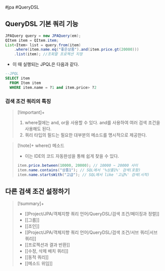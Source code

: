 #jpa #QueryDSL

## QueryDSL 기본 쿼리 기능
```java
JPAQuery query = new JPAQuery(em);
QItem item = QItem.item;
List<Item> list = query.from(item)
	.where(item.name.eq("좋은상품").and(item.price.gt(20000)))
	.list(item); //조회할 프로젝션 지정
```

+ 이 때 실행되는 JPQL은 다음과 같다.
```sql
--JPQL
SELECT item
  FROM Item item
  WHERE item.name = ?1 and item.price> ?2
```

### 검색 조건 쿼리의 특징
> [!important]+ 
> 1. where절에는 and, or을 사용할 수 있다. and를 사용하여 여러 검색 조건을 사용해도 된다.
> 2. 쿼리 타입의 필드는 필요한 대부분의 메소드를 명시적으로 제공한다.


> [!note]+ where() 메소드
> + 이는 IDE의 코드 자동완성을 통해 쉽게 찾을 수 있다.
> ```java
> item.price.between(10000, 20000); // 10000 ~ 20000 사이
> item.name.contains("상품1"); // SQL에서 '%상품1%' 검색(포함)
> item.name.startsWith("고급"); // SQL에서 like '고급%' 검색(시작)
> ```


## 다른 검색 조건 설정하기
> [!summary]+ 
> + [[Project/JPA/객체지향 쿼리 언어/QueryDSL/검색 조건/페이징과 정렬]]
> + [[그룹]]
> + [[조인]]
> + [[Project/JPA/객체지향 쿼리 언어/QueryDSL/검색 조건/서브 쿼리|서브 쿼리]]
> + [[프로젝션과 결과 반환]]
> + [[수정, 삭제 배치 쿼리]]
> + [[동적 쿼리]]
> + [[메소드 위임]]

